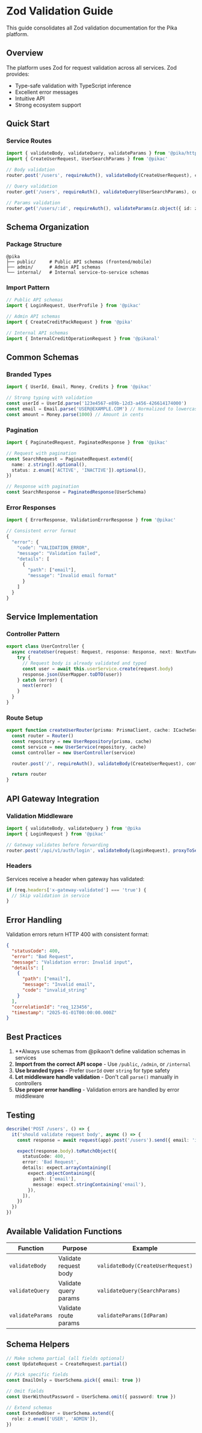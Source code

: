 # Zod Validation Guide

This guide consolidates all Zod validation documentation for the Pika platform.

## Overview

The platform uses Zod for request validation across all services. Zod provides:

- Type-safe validation with TypeScript inference
- Excellent error messages
- Intuitive API
- Strong ecosystem support

## Quick Start

### Service Routes

```typescript
import { validateBody, validateQuery, validateParams } from '@pika/http'
import { CreateUserRequest, UserSearchParams } from '@pikac'

// Body validation
router.post('/users', requireAuth(), validateBody(CreateUserRequest), controller.createUser)

// Query validation
router.get('/users', requireAuth(), validateQuery(UserSearchParams), controller.getUsers)

// Params validation
router.get('/users/:id', requireAuth(), validateParams(z.object({ id: z.string().uuid() })), controller.getUserById)
```

## Schema Organization

### Package Structure

```
@pika
├── public/     # Public API schemas (frontend/mobile)
├── admin/      # Admin API schemas
└── internal/   # Internal service-to-service schemas
```

### Import Pattern

```typescript
// Public API schemas
import { LoginRequest, UserProfile } from '@pikac'

// Admin API schemas
import { CreateCreditPackRequest } from '@pika'

// Internal API schemas
import { InternalCreditOperationRequest } from '@pikanal'
```

## Common Schemas

### Branded Types

```typescript
import { UserId, Email, Money, Credits } from '@pikac'

// Strong typing with validation
const userId = UserId.parse('123e4567-e89b-12d3-a456-426614174000')
const email = Email.parse('USER@EXAMPLE.COM') // Normalized to lowercase
const amount = Money.parse(1000) // Amount in cents
```

### Pagination

```typescript
import { PaginatedRequest, PaginatedResponse } from '@pikac'

// Request with pagination
const SearchRequest = PaginatedRequest.extend({
  name: z.string().optional(),
  status: z.enum(['ACTIVE', 'INACTIVE']).optional(),
})

// Response with pagination
const SearchResponse = PaginatedResponse(UserSchema)
```

### Error Responses

```typescript
import { ErrorResponse, ValidationErrorResponse } from '@pikac'

// Consistent error format
{
  "error": {
    "code": "VALIDATION_ERROR",
    "message": "Validation failed",
    "details": [
      {
        "path": ["email"],
        "message": "Invalid email format"
      }
    ]
  }
}
```

## Service Implementation

### Controller Pattern

```typescript
export class UserController {
  async createUser(request: Request, response: Response, next: NextFunction): Promise<void> {
    try {
      // Request body is already validated and typed
      const user = await this.userService.create(request.body)
      response.json(UserMapper.toDTO(user))
    } catch (error) {
      next(error)
    }
  }
}
```

### Route Setup

```typescript
export function createUserRouter(prisma: PrismaClient, cache: ICacheService): Router {
  const router = Router()
  const repository = new UserRepository(prisma, cache)
  const service = new UserService(repository, cache)
  const controller = new UserController(service)

  router.post('/', requireAuth(), validateBody(CreateUserRequest), controller.createUser)

  return router
}
```

## API Gateway Integration

### Validation Middleware

```typescript
import { validateBody, validateQuery } from '@pika
import { LoginRequest } from '@pikac'

// Gateway validates before forwarding
router.post('/api/v1/auth/login', validateBody(LoginRequest), proxyToService('auth-service'))
```

### Headers

Services receive a header when gateway has validated:

```typescript
if (req.headers['x-gateway-validated'] === 'true') {
  // Skip validation in service
}
```

## Error Handling

Validation errors return HTTP 400 with consistent format:

```json
{
  "statusCode": 400,
  "error": "Bad Request",
  "message": "Validation error: Invalid input",
  "details": [
    {
      "path": ["email"],
      "message": "Invalid email",
      "code": "invalid_string"
    }
  ],
  "correlationId": "req_123456",
  "timestamp": "2025-01-01T00:00:00.000Z"
}
```

## Best Practices

1. \*\*Always use schemas from @pikaon't define validation schemas in services
2. **Import from the correct API scope** - Use `/public`, `/admin`, or `/internal`
3. **Use branded types** - Prefer `UserId` over `string` for type safety
4. **Let middleware handle validation** - Don't call `parse()` manually in controllers
5. **Use proper error handling** - Validation errors are handled by error middleware

## Testing

```typescript
describe('POST /users', () => {
  it('should validate request body', async () => {
    const response = await request(app).post('/users').send({ email: 'invalid-email' }).expect(400)

    expect(response.body).toMatchObject({
      statusCode: 400,
      error: 'Bad Request',
      details: expect.arrayContaining([
        expect.objectContaining({
          path: ['email'],
          message: expect.stringContaining('email'),
        }),
      ]),
    })
  })
})
```

## Available Validation Functions

| Function         | Purpose               | Example                           |
| ---------------- | --------------------- | --------------------------------- |
| `validateBody`   | Validate request body | `validateBody(CreateUserRequest)` |
| `validateQuery`  | Validate query params | `validateQuery(SearchParams)`     |
| `validateParams` | Validate route params | `validateParams(IdParam)`         |

## Schema Helpers

```typescript
// Make schema partial (all fields optional)
const UpdateRequest = CreateRequest.partial()

// Pick specific fields
const EmailOnly = UserSchema.pick({ email: true })

// Omit fields
const UserWithoutPassword = UserSchema.omit({ password: true })

// Extend schemas
const ExtendedUser = UserSchema.extend({
  role: z.enum(['USER', 'ADMIN']),
})
```
